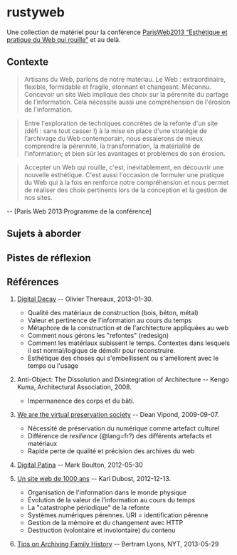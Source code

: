 # rustyweb

Une collection de matériel pour la conférence [ParisWeb2013 “Esthétique et pratique du Web qui rouille”](http://www.paris-web.fr/2013/conferences/esthetique-et-pratique-du-web-qui-rouille.php) et au delà.

## Contexte

>  Artisans du Web, parlons de notre matériau.  Le Web : extraordinaire, flexible, formidable et fragile, étonnant et changeant. Méconnu. Concevoir un site Web implique des choix sur la pérennité du partage de l’information. Cela nécessite aussi une compréhension de l'érosion de l'information.

> Entre l'exploration de techniques concrètes de la refonte d'un site (défi : sans tout casser !) à la mise en place d'une stratégie de l’archivage du Web contemporain, nous essaierons de mieux comprendre la pérennité, la transformation, la matérialité de l’information; et bien sûr les avantages et problèmes de son érosion.

> Accepter un Web qui rouille, c'est, inévitablement, en découvrir une nouvelle esthétique. C'est aussi l'occasion de formuler une pratique du Web qui à la fois en renforce notre compréhension et nous permet de réaliser des choix pertinents lors de la conception et la gestion de nos sites.

-- [Paris Web 2013:Programme de la conférence]

## Sujets à aborder 

## Pistes de réflexion

## Références
1.  [Digital Decay](http://olivier.thereaux.net/2013/01-Digital-Decay/) -- Olivier Thereaux, 2013-01-30. 
    * Qualité des matériaux de construction (bois, béton, métal)
    * Valeur et pertinence de l'information au cours du temps
    * Métaphore de la construction et de l'architecture appliquées au web
    * Comment nous gérons les "refontes" (redesign)
    * Comment les matériaux subissent le temps. Contextes dans lesquels il est normal/logique de démolir pour reconstruire.  
    * Esthétique des choses qui s'embellissent ou s'améliorent avec le temps ou l'usage 

2. Anti-Object: The Dissolution and Disintegration of Architecture -- Kengo Kuma, Architectural Association, 2008. 
    * Impermanence des corps et du bâti.

3. [We are the virtual preservation society](http://deanvipond.com/blog/?p=96) -- Dean Vipond, 2009-09-07. 
    * Nécessité de préservation du numérique comme artefact culturel
    * Différence de *resilience* (@lang=fr?) des différents artefacts et matériaux
    * Rapide perte de qualité et précision des archives du web

4. [Digital Patina](http://www.markboulton.co.uk/journal/digital-patina) -- Mark Boulton, 2012-05-30

5. [Un site web de 1000 ans](http://www.24joursdeweb.fr/2012/un-site-web-de-1000-ans/) -- Karl Dubost, 2012-12-13.
    * Organisation de l'information dans le monde physique
    * Évolution de la valeur de l'information au cours du temps
    * La "catastrophe périodique" de la refonte
    * Systèmes numériques pérennes. URI = identification pérenne
    * Gestion de la mémoire et du changement avec HTTP
    * Destruction (volontaire et involontaire) du contenu
6. [Tips on Archiving Family History](http://www.nytimes.com/2013/05/29/booming/tips-on-archiving-family-history-part-1.html) -- Bertram Lyons, NYT, 2013-05-29
